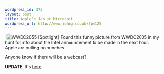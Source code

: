 ```yaml
--- 
wordpress_id: 373
layout: post
title: Apple's Jab at Microsoft
wordpress_url: http://www.johng.co.uk/?p=125
---
```

<a href="http://www.flickr.com/photos/jmissig/17582347/"><img vspace ="0" hspace="5" align="left" src="http://photos11.flickr.com/17582347_4edcc50104_m.jpg" alt="WWDC2055 [Spotlight]" /></a>

Found this funny picture from WWDC2005 in my hunt for info about the Intel announcement to be made in the next hour. Apple are pulling no punches.

Anyone know if there will be a webcast?

**UPDATE:** It's [here](http://www.apple.com/quicktime/qtv/wwdc05/).
